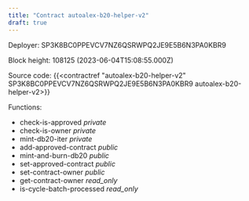 ```yaml
---
title: "Contract autoalex-b20-helper-v2"
draft: true
---
```

Deployer: SP3K8BC0PPEVCV7NZ6QSRWPQ2JE9E5B6N3PA0KBR9


 



Block height: 108125 (2023-06-04T15:08:55.000Z)

Source code: {{<contractref "autoalex-b20-helper-v2" SP3K8BC0PPEVCV7NZ6QSRWPQ2JE9E5B6N3PA0KBR9 autoalex-b20-helper-v2>}}

Functions:

* check-is-approved _private_
* check-is-owner _private_
* mint-db20-iter _private_
* add-approved-contract _public_
* mint-and-burn-db20 _public_
* set-approved-contract _public_
* set-contract-owner _public_
* get-contract-owner _read_only_
* is-cycle-batch-processed _read_only_
